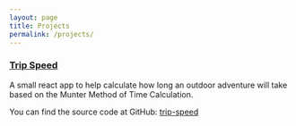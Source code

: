 ```yaml
---
layout: page
title: Projects
permalink: /projects/
---
```


### [Trip Speed](/trip-speed/)
A small react app to help calculate how long an outdoor adventure will take based on the 
Munter Method of Time Calculation.

You can find the source code at GitHub:
[trip-speed](https://github.com/csmarchbanks/trip-speed)
